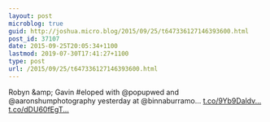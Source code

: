 ```yaml
---
layout: post
microblog: true
guid: http://joshua.micro.blog/2015/09/25/t647336127146393600.html
post_id: 37107
date: 2015-09-25T20:05:34+1100
lastmod: 2019-07-30T17:41:27+1100
type: post
url: /2015/09/25/t647336127146393600.html
---
```

Robyn &amp;amp; Gavin #eloped with @popupwed and  @aaronshumphotography yesterday at @binnaburramo… [t.co/9Yb9Daldv...](http://t.co/9Yb9Daldvd) [t.co/dDU60fEgT...](http://t.co/dDU60fEgTR)
